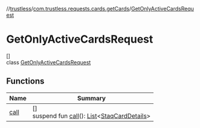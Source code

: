 //[trustless](../../../index.md)/[com.trustless.requests.cards.getCards](../index.md)/[GetOnlyActiveCardsRequest](index.md)

# GetOnlyActiveCardsRequest

[]\
class [GetOnlyActiveCardsRequest](index.md)

## Functions

| Name | Summary |
|---|---|
| [call](call.md) | []<br>suspend fun [call](call.md)(): [List](https://kotlinlang.org/api/latest/jvm/stdlib/kotlin.collections/-list/index.html)&lt;[StaqCardDetails](../../com.trustless.requests.cards/-staq-card-details/index.md)&gt; |
